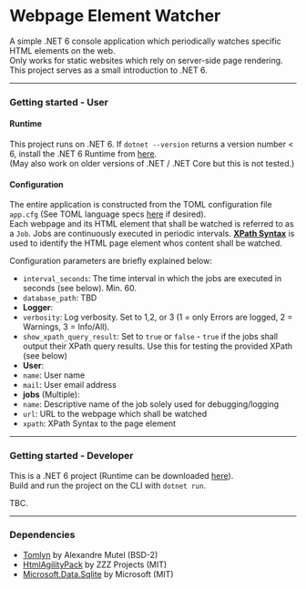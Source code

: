 # Webpage Element Watcher

A simple .NET 6 console application which periodically watches specific HTML elements on the web.  
Only works for static websites which rely on server-side page rendering.   
This project serves as a small introduction to .NET 6.  

---
### Getting started - User   

#### Runtime   

This project runs on .NET 6. If `dotnet --version` returns a version number < 6, install the .NET 6 Runtime from [here](https://dotnet.microsoft.com/en-us/download).  
(May also work on older versions of .NET / .NET Core but this is not tested.)  

#### Configuration   

The entire application is constructed from the TOML configuration file `app.cfg` (See TOML language specs [here](https://toml.io/en/) if desired).   
Each webpage and its HTML element that shall be watched is referred to as a `Job`.
Jobs are continuously executed in periodic intervals.
[**XPath Syntax**](https://www.w3schools.com/xml/xpath_syntax.asp) is used to identify the HTML page element whos content shall be watched.   

Configuration parameters are briefly explained below:   

- `interval_seconds`: The time interval in which the jobs are executed in seconds (see below). Min. 60.
- `database_path`: TBD 
- **Logger**:
- `verbosity`: Log verbosity. Set to 1,2, or 3 (1 = only Errors are logged, 2 = Warnings, 3 = Info/All). 
- `show_xpath_query_result`: Set to `true` or `false` - `true` if the jobs shall output their XPath query results. Use this for testing the provided XPath (see below)  
- **User**: 
- `name`: User name
- `mail`: User email address
- **jobs** (Multiple):  
- `name`: Descriptive name of the job solely used for debugging/logging
- `url`: URL to the webpage which shall be watched
- `xpath`: XPath Syntax to the page element


---
### Getting started - Developer  

This is a .NET 6 project (Runtime can be downloaded [here](https://dotnet.microsoft.com/en-us/download)).   
Build and run the project on the CLI with `dotnet run`.   

TBC.

---
### Dependencies   

- [Tomlyn](https://github.com/xoofx/Tomlyn) by Alexandre Mutel (BSD-2)  
- [HtmlAgilityPack](https://github.com/zzzprojects/html-agility-pack) by ZZZ Projects (MIT)  
- [Microsoft.Data.Sqlite](https://docs.microsoft.com/de-de/dotnet/standard/data/sqlite/?tabs=netcore-cli) by Microsoft  (MIT)
